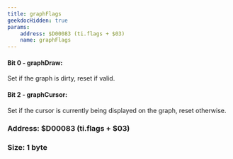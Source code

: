 ```yaml
---
title: graphFlags
geekdocHidden: true
params:
    address: $D00083 (ti.flags + $03)
    name: graphFlags
---
```


#### Bit 0 - graphDraw:
Set if the graph is dirty, reset if valid.

#### Bit 2 - graphCursor:
Set if the cursor is currently being displayed on the graph, reset otherwise.

### Address: $D00083 (ti.flags + $03)

### Size: 1 byte
